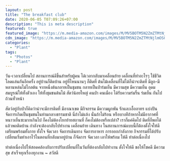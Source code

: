 ```yaml
---
layout: post
title: "The breakfast club"
date: 2020-06-05 T07:09:26+07:00
description: "This is meta description"
featured: true
featured_image: "https://m.media-amazon.com/images/M/MV5BOTM5N2ZmZTMtNjlmOS00YzlkLTk3YjEtNTU1ZmQ5OTdhODZhXkEyXkFqcGdeQXVyMTQxNzMzNDI@._V1_SX300.jpg"
cdn_image: "https://m.media-amazon.com/images/M/MV5BOTM5N2ZmZTMtNjlmOS00YzlkLTk3YjEtNTU1ZmQ5OTdhODZhXkEyXkFqcGdeQXVyMTQxNzMzNDI@.jpg"
categories:
  - "Plant"
tags:
  - "Photos"
  - "Plant"
---
```


วัน-เวลาเปลี่ยนไป สถานการณ์ดีขึ้นสำหรับผู้คน ได้เวลากลับมาเคลื่อนย้าย เคลื่อนที่ทำอะไรๆ ใช้ชีวิตโลดแล่นกันอีกครั้ง อยู่บ้านก็ติดบ้าน อยู่ที่ไหนนานๆ ก็ติดที่ ต้นไม้เคลื่อนที่ไม่ได้ก็น่าจะติดที่ มีลูก-มีหลานหล่นไม่ไกลต้น จากหนึ่งต้นกลายเป็นชุมชน กลายเป็นป่าร่มเย็น มีความสุข มีความเย็น อุดมสมบูรณ์ให้ทั้งตัวเอง ให้ทั้งชุมชนต้นไม้ สัตว์น้อยใหญ่ คนป่า คนเมือง ได้รับความร่มรื่น ร่มเย็น กันไปถ้วนทั่วหน้า

สัตว์อยู่กับป่าก็คิดว่าน่าจะมีการติดที่ มีอาณาเขต มีกิจกรรม มีความผูกพัน รักและเอื้ออาทร แบ่งปัน จัดการเกิดเป็นชุมชนในท่ามกลางธรรมชาติ นี่ถ้าไม่แล้ง นั่นถ้าไม่ร้อน หรือบางทีถ้าหากไม่มีอากาศที่หนาวเย็นซะมากเกินไป ก็คงไม่ต้องโยกย้ายสถานที่ ก็คงไม่ต้องหรือเปล่า? เราก็แค่คิดไป ติดที่ก็พอได้ แล้วพอติดบ้าน กำลังจะต้องกลับไปทำงาน เคลื่อนย้าย เดินทาง ในสถานการณ์แบบนี้ก็ต้องตั้งใจให้ดี เตรียมพร้อมทั้งกาย ทั้งใจ จัดเวลา จัดการเดินทาง จัดการอาหาร การออกกำลังกาย กิจกรรมที่ได้ปรับเปลี่ยนเริ่มทำเอาไว้ในตอนที่กลับมาอยู่บ้าน ก็จัดการ จัดเวลา เอาให้พร้อม ให้ดี ทำต่อเนื่องไป

ทำต่อเนื่องไปให้สอดคล้องกับการปรับเปลี่ยนที่ในวันที่ต้องกลับไปทำงาน ตั้งใจให้ดี ขอให้โชคดี มีความสุข สำเร็จทุกเรื่องทุกงาน ~ สวัสดี
